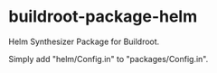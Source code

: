 # buildroot-package-helm
Helm Synthesizer Package for Buildroot.

Simply add "helm/Config.in" to "packages/Config.in".
